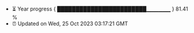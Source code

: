 - ⏳ Year progress { ████████████████████████▁▁▁▁▁▁ } 81.41 %
- ⏰ Updated on Wed, 25 Oct 2023 03:17:21 GMT


